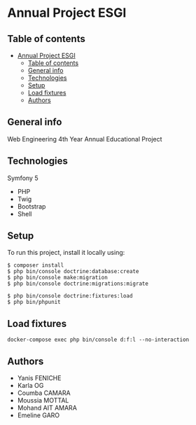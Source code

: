 # Annual Project ESGI

## Table of contents

- [Annual Project ESGI](#annual-project-esgi)
  - [Table of contents](#table-of-contents)
  - [General info](#general-info)
  - [Technologies](#technologies)
  - [Setup](#setup)
  - [Load fixtures](#load-fixtures)
  - [Authors](#authors)

## General info

Web Engineering 4th Year Annual Educational Project

## Technologies

Symfony 5

- PHP
- Twig
- Bootstrap
- Shell

## Setup

To run this project, install it locally using:

```
$ composer install
$ php bin/console doctrine:database:create
$ php bin/console make:migration
$ php bin/console doctrine:migrations:migrate

$ php bin/console doctrine:fixtures:load
$ php bin/phpunit
```

## Load fixtures

```
docker-compose exec php bin/console d:f:l --no-interaction
```

## Authors

- Yanis FENICHE
- Karla OG
- Coumba CAMARA
- Moussia MOTTAL
- Mohand AIT AMARA
- Emeline GARO
